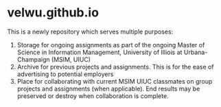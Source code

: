# velwu.github.io

This is a newly repository which serves multiple purposes:
1. Storage for ongoing assignments as part of the ongoing Master of Science in Information Management, University of Illiois at Urbana-Champaign (MSIM, UIUC)
2. Archive for previous projects and assignments. This is for the ease of advertising to potential employers
3. Place for collaborating with current MSIM UIUC classmates on group projects and assignments (when applicable). End results may be preserved or destroy when collaboration is complete.
